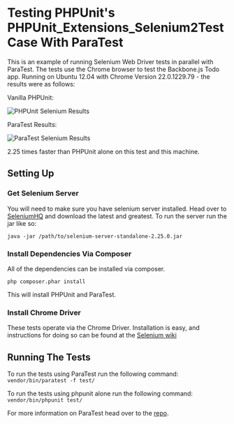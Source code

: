 Testing PHPUnit's PHPUnit_Extensions_Selenium2TestCase With ParaTest
====================================================================

This is an example of running Selenium Web Driver tests in parallel with ParaTest.
The tests use the Chrome browser to test the Backbone.js Todo app. Running on Ubuntu 12.04
with Chrome Version 22.0.1229.79 - the results were as follows:

Vanilla PHPUnit:

![PHPUnit Selenium Results](https://raw.github.com/brianium/paratest-selenium/master/phpunit-results.jpg "PHPUnit Selenium Results")

ParaTest Results:

![ParaTest Selenium Results](https://raw.github.com/brianium/paratest-selenium/master/paratest-results.jpg "ParaTest Selenium Results")

2.25 times faster than PHPUnit alone on this test and this machine.

Setting Up
----------

### Get Selenium Server ###
You will need to make sure you have selenium server installed. Head over to [SeleniumHQ](http://seleniumhq.org/download/) and download the latest and greatest. To run the server run the jar like so:

`java -jar /path/to/selenium-server-standalone-2.25.0.jar`

### Install Dependencies Via Composer ###
All of the dependencies can be installed via composer.

`php composer.phar install`

This will install PHPUnit and ParaTest.

### Install Chrome Driver ###
These tests operate via the Chrome Driver. Installation is easy, and instructions for doing so can be found at the [Selenium wiki](http://code.google.com/p/selenium/wiki/ChromeDriver)

Running The Tests
-----------------

To run the tests using ParaTest run the following command:
`vendor/bin/paratest -f test/`

To run the tests using phpunit alone run the following command:
`vendor/bin/phpunit test/`

For more information on ParaTest head over to the [repo](https://github.com/brianium/paratest).